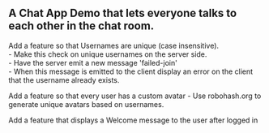 <h2>A Chat App Demo that lets everyone talks to each other in the chat room.</h2>
<p>Add a feature so that Usernames are unique (case insensitive).<br>
  - Make this check on unique usernames on the server side.<br>
  - Have the server emit a new message 'failed-join'<br>
  - When this message is emitted to the client display an error on the client that the username already exists.
 </p>

<p>Add a feature so that every user has a custom avatar
  - Use robohash.org to generate unique avatars based on usernames.
</p>

<p>Add a feature that displays a Welcome message to the user after logged in </p>
